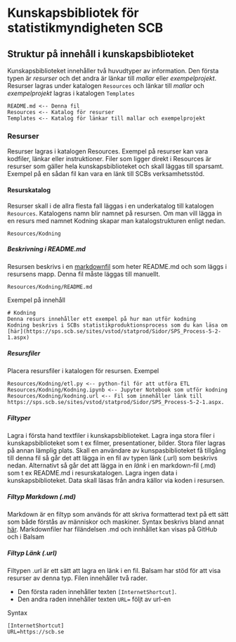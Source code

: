 # Kunskapsbibliotek för statistikmyndigheten SCB

## Struktur på innehåll i kunskapsbiblioteket
Kunskapsbiblioteket innehåller två huvudtyper av information. Den första typen är *resurser* och det andra är länkar till *mallar* eller *exempelprojekt*.
Resurser lagras under katalogen ```Resources``` och länkar till *mallar* och *exempelprojekt* lagras i katalogen ```Templates``` 

    README.md <-- Denna fil
    Resources <-- Katalog för resurser
    Templates <-- Katalog för länkar till mallar och exempelprojekt

### Resurser
Resurser lagras i katalogen Resources. Exempel på resurser kan vara kodfiler, länkar eller instruktioner. Filer som ligger direkt i Resources är resurser som gäller hela kunskapsbiblioteket och skall läggas till sparsamt. Exempel på en sådan fil kan vara en länk till SCBs verksamhetsstöd.

#### Resurskatalog
Resurser skall i de allra flesta fall läggas i en underkatalog till katalogen ```Resources```. Katalogens namn blir namnet på resursen.
Om man vill lägga in en resurs med namnet Kodning skapar man katalogstrukturen enligt nedan. 

    Resources/Kodning

##### Beskrivning i README.md
Resursen beskrivs i en [markdownfil](https://www.markdownguide.org/basic-syntax/) som heter README.md och som läggs i resursens mapp. Denna fil måste läggas till manuellt.

    Resources/Kodning/README.md

Exempel på innehåll

    # Kodning
    Denna resurs innehåller ett exempel på hur man utför kodning
    Kodning beskrivs i SCBs statistikproduktionsprocess som du kan läsa om [här](https://sps.scb.se/sites/vstod/statprod/Sidor/SPS_Process-5-2-1.aspx)

##### Resursfiler
Placera resursfiler i katalogen för resursen.
Exempel

    Resources/Kodning/etl.py <-- python-fil för att utföra ETL
    Resources/Kodning/Kodning.ipynb <-- Jupyter Notebook som utför kodning
    Resources/Kodning/kodning.url <-- Fil som innehåller länk till https://sps.scb.se/sites/vstod/statprod/Sidor/SPS_Process-5-2-1.aspx.

##### Filtyper
Lagra i första hand textfiler i kunskapsbiblioteket.
Lagra inga stora filer i kunskapsbiblioteket som t ex filmer, presentationer, bilder. Stora filer lagras på annan lämplig plats. Skall en användare av kunspasbiblioteket få tillgång till denna fil så går det att lägga in en fil av typen länk (.url) som beskrivs nedan. Alternativt så går det att lägga in en *länk* i en markdown-fil (.md) som t ex README.md i resurskatalogen. 
Lagra ingen data i kunskapsbiblioteket. Data skall läsas från andra källor via koden i resursen.

##### Filtyp Markdown (.md)
Markdown är en filtyp som används för att skriva formatterad text på ett sätt som både förstås av människor och maskiner. Syntax beskrivs bland annat [här](https://www.markdownguide.org/basic-syntax/). Markdownfiler har filändelsen .md och innhållet kan visas på GitHub och i Balsam

##### Filtyp Länk (.url)
Filtypen .url är ett sätt att lagra en länk i en fil. Balsam har stöd för att visa resurser av denna typ. 
Filen innehåller två rader. 
- Den första raden innehåller texten ```[InternetShortcut]```.
- Den andra raden innehåller texten ```URL=``` följt av url-en

Syntax 

    [InternetShortcut]
    URL=https://scb.se


